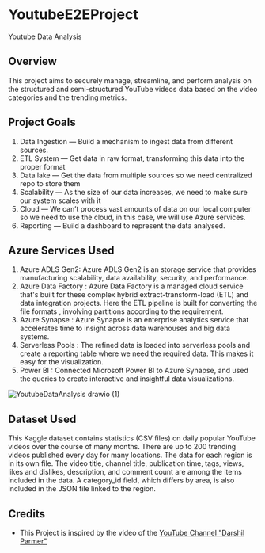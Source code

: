 # YoutubeE2EProject
Youtube Data Analysis

## Overview
This project aims to securely manage, streamline, and perform analysis on the structured and semi-structured YouTube videos data based on the video categories and the trending metrics.

## Project Goals
1. Data Ingestion —  Build a mechanism to ingest data from different sources.
2. ETL System —  Get data in raw format, transforming this data into the proper format
3. Data lake — Get the data from multiple sources so we need centralized repo to store them
4. Scalability — As the size of our data increases, we need to make sure our system scales with it
5. Cloud — We can’t process vast amounts of data on our local computer so we need to use the cloud, in this case, we will use Azure services.
6. Reporting — Build a dashboard to represent the data analysed.

## Azure Services Used
1. Azure ADLS Gen2: Azure ADLS Gen2 is an storage service that provides manufacturing scalability, data availability, security, and performance.
2. Azure Data Factory : Azure Data Factory is a managed cloud service that's built for these complex hybrid extract-transform-load (ETL) and data integration projects. Here the ETL pipeline is built for converting the file formats , involving partitions according to the requirement.
3. Azure Synapse : Azure Synapse is an enterprise analytics service that accelerates time to insight across data warehouses and big data systems. 
4. Serverless Pools : The refined data is loaded into serverless pools and create a reporting table where we need the required data. This makes it easy for the visualization.
5. Power BI : Connected Microsoft Power BI to Azure Synapse, and used the queries to create interactive and insightful data visualizations.

![YoutubeDataAnalysis drawio (1)](
https://github.com/hemapriya997/YoutubeE2EProject/assets/168899923/3346c07e-871b-4eb7-9810-c565d3ae562c)

## Dataset Used
This Kaggle dataset contains statistics (CSV files) on daily popular YouTube videos over the course of many months. There are up to 200 trending videos published every day for many locations. The data for each region is in its own file. The video title, channel title, publication time, tags, views, likes and dislikes, description, and comment count are among the items included in the data. A category_id field, which differs by area, is also included in the JSON file linked to the region.

<a name="credits"></a>
## Credits

- This Project is inspired by the video of the [YouTube Channel "Darshil Parmer"](https://www.youtube.com/watch?v=yZKJFKu49Dk)

<a name="contact"></a>
